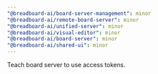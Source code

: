 ```yaml
---
"@breadboard-ai/board-server-management": minor
"@breadboard-ai/remote-board-server": minor
"@breadboard-ai/unified-server": minor
"@breadboard-ai/visual-editor": minor
"@breadboard-ai/board-server": minor
"@breadboard-ai/shared-ui": minor
---
```


Teach board server to use access tokens.
